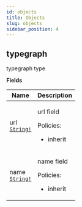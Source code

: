 ```yaml
---
id: objects
title: Objects
slug: objects
sidebar_position: 4
---
```


## typegraph

typegraph type

<p style={{ marginBottom: "0.4em" }}><strong>Fields</strong></p>

<table>
<thead><tr><th>Name</th><th>Description</th></tr></thead>
<tbody>
<tr>
<td>
url<br />
<a href="/docs/reference/typegate/typegate/scalars#string"><code>String!</code></a>
</td>
<td>
<p>url field</p>
<p>Policies:</p>
<ul>
<li>inherit</li>
</ul>
</td>
</tr>
<tr>
<td>
name<br />
<a href="/docs/reference/typegate/typegate/scalars#string"><code>String!</code></a>
</td>
<td>
<p>name field</p>
<p>Policies:</p>
<ul>
<li>inherit</li>
</ul>
</td>
</tr>
</tbody>
</table>
